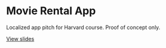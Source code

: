 # Movie Rental App

Localized app pitch for Harvard course. Proof of concept only.

[View slides](http://anything.codes/localized-movie-app)
